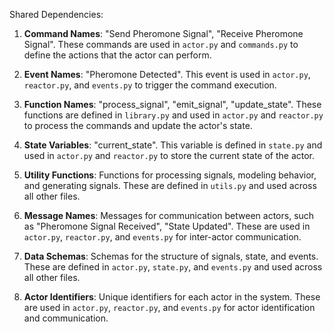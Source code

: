 Shared Dependencies:

1. **Command Names**: "Send Pheromone Signal", "Receive Pheromone Signal". These commands are used in `actor.py` and `commands.py` to define the actions that the actor can perform.

2. **Event Names**: "Pheromone Detected". This event is used in `actor.py`, `reactor.py`, and `events.py` to trigger the command execution.

3. **Function Names**: "process_signal", "emit_signal", "update_state". These functions are defined in `library.py` and used in `actor.py` and `reactor.py` to process the commands and update the actor's state.

4. **State Variables**: "current_state". This variable is defined in `state.py` and used in `actor.py` and `reactor.py` to store the current state of the actor.

5. **Utility Functions**: Functions for processing signals, modeling behavior, and generating signals. These are defined in `utils.py` and used across all other files.

6. **Message Names**: Messages for communication between actors, such as "Pheromone Signal Received", "State Updated". These are used in `actor.py`, `reactor.py`, and `events.py` for inter-actor communication.

7. **Data Schemas**: Schemas for the structure of signals, state, and events. These are defined in `actor.py`, `state.py`, and `events.py` and used across all other files.

8. **Actor Identifiers**: Unique identifiers for each actor in the system. These are used in `actor.py`, `reactor.py`, and `events.py` for actor identification and communication.